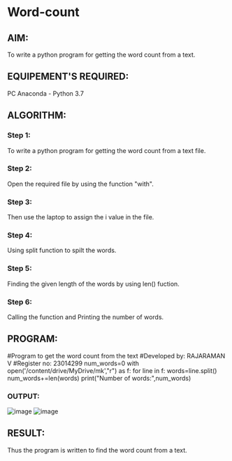 # Word-count
## AIM:
To write a python program for getting the word count from a text.
## EQUIPEMENT'S REQUIRED: 
PC
Anaconda - Python 3.7
## ALGORITHM: 
### Step 1:
To write a python program for getting the word count from a text file.
### Step 2: 
 Open the required file by using the function "with".
### Step 3: 
Then use the laptop to assign the i value in the file.
### Step 4:  
Using split function to spilt the words.
### Step 5: 
Finding the given length of the words by using len() fuction.
### Step 6: 
Calling the function and Printing the number of words.
## PROGRAM:
#Program to get the word count from the text
#Developed by: RAJARAMAN V
#Register no: 23014299
num_words=0
with open('/content/drive/MyDrive/mk',"r") as f:
  for line in f:
    words=line.split()
    num_words+=len(words)
  print("Number of words:",num_words)
### OUTPUT:
![image](https://github.com/Rajaraman77/Word-count/assets/150319383/76dc9f08-7ef0-4ec2-a82f-063dc6ca7f4e)
![image](https://github.com/Rajaraman77/Word-count/assets/150319383/6b5f90a4-af16-4c14-b60d-f29d4804d326)



## RESULT:
Thus the program is written to find the word count from a text.
